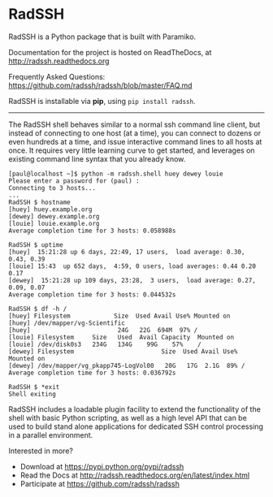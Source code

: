 RadSSH
======

RadSSH is a Python package that is built with Paramiko.

Documentation for the project is hosted on ReadTheDocs, at http://radssh.readthedocs.org

Frequently Asked Questions: https://github.com/radssh/radssh/blob/master/FAQ.md

RadSSH is installable via **pip**, using ``pip install radssh``.

----

The RadSSH shell behaves similar to a normal ssh command line client, but instead of connecting to one host (at a time), you can connect to dozens or even hundreds at a time, and issue interactive command lines to all hosts at once. It requires very little learning curve to get started, and leverages on existing command line syntax that you already know.

```
[paul@localhost ~]$ python -m radssh.shell huey dewey louie
Please enter a password for (paul) :
Connecting to 3 hosts...
...
RadSSH $ hostname
[huey] huey.example.org
[dewey] dewey.example.org
[louie] louie.example.org
Average completion time for 3 hosts: 0.058988s

RadSSH $ uptime
[huey]  15:21:28 up 6 days, 22:49, 17 users,  load average: 0.30, 0.43, 0.39
[louie] 15:43  up 652 days,  4:59, 0 users, load averages: 0.44 0.20 0.17
[dewey]  15:21:28 up 109 days, 23:28,  3 users,  load average: 0.27, 0.09, 0.07
Average completion time for 3 hosts: 0.044532s

RadSSH $ df -h /
[huey] Filesystem            Size  Used Avail Use% Mounted on
[huey] /dev/mapper/vg-Scientific
[huey]                        24G   22G  694M  97% /
[louie] Filesystem     Size   Used  Avail Capacity  Mounted on
[louie] /dev/disk0s3   234G   134G    99G    57%    /
[dewey] Filesystem                        Size  Used Avail Use% Mounted on
[dewey] /dev/mapper/vg_pkapp745-LogVol00   20G   17G  2.1G  89% /
Average completion time for 3 hosts: 0.036792s

RadSSH $ *exit
Shell exiting
```

RadSSH includes a loadable plugin facility to extend the functionality of the shell with basic Python scripting, as well as a high level API that can be used to build stand alone applications for dedicated SSH control processing in a parallel environment.

Interested in more? 
 - Download at https://pypi.python.org/pypi/radssh
 - Read the Docs at http://radssh.readthedocs.org/en/latest/index.html
 - Participate at https://github.com/radssh/radssh
